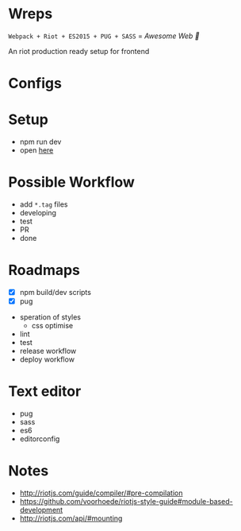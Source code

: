 # Wreps

`Webpack + Riot + ES2015 + PUG + SASS` = *Awesome Web :100:*

An riot production ready setup for frontend

# Configs

# Setup

- npm run dev
- open [here](http://localhost:5678)

# Possible Workflow

- add `*.tag` files
- developing
- test
- PR
- done

# Roadmaps

- [x] npm build/dev scripts
- [x] pug
- speration of styles
    - css optimise
- lint
- test
- release workflow
- deploy workflow

# Text editor

- pug
- sass
- es6
- editorconfig

# Notes

- http://riotjs.com/guide/compiler/#pre-compilation
- https://github.com/voorhoede/riotjs-style-guide#module-based-development
- http://riotjs.com/api/#mounting
